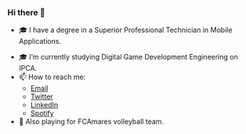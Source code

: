 ### Hi there 👋</p>
- 🎓 I have a degree in a Superior Professional Technician in Mobile Applications. </p>
- 🎓 I’m currently studying Digital Game Development Engineering on IPCA.
- 📫 How to reach me:
  - [Email](mainsaraiva@gmail.com) 
  - [Twitter](https://twitter.com/saraivinha98)
  - [LinkedIn](https://www.linkedin.com/in/jo%C3%A3o-saraiva-5103721b9/)
  - [Spotify](https://open.spotify.com/user/8ngie0ifsccfqgl99uw5q6mzg)
- 🏐 Also playing for FCAmares volleyball team. 
<!--- ![Snake animation](https://github.com/Saraiv/Saraiv/blob/output/github-contribution-grid-snake.svg --->
